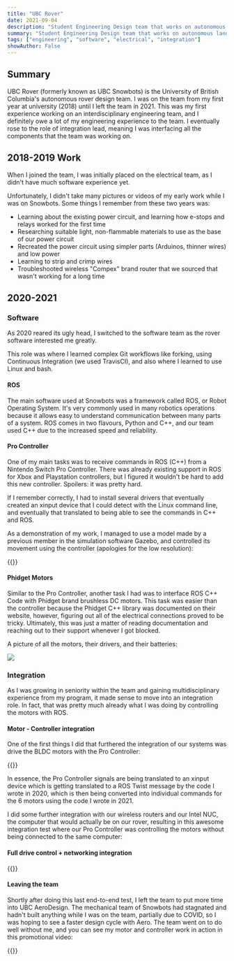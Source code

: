 ```yaml
---
title: "UBC Rover"
date: 2021-09-04
description: "Student Engineering Design team that works on autonomous land rovers"
summary: "Student Engineering Design team that works on autonomous land rovers"
tags: ["engineering", "software", "electrical", "integration"]
showAuthor: False
---
```


## Summary
UBC Rover (formerly known as UBC Snowbots) is the University of British Columbia's autonomous rover design team. I was on the team from my first year at university (2018) until I left the team in 2021. This was my first experience working on an interdisciplinary engineering team, and I definitely owe a lot of my engineering experience to the team. I eventually rose to the role of integration lead, meaning I was interfacing all the components that the team was working on.

## 2018-2019 Work
When I joined the team, I was initially placed on the electrical team, as I didn't have much software experience yet.

Unfortunately, I didn't take many pictures or videos of my early work while I was on Snowbots. Some things I remember from these two years was:

- Learning about the existing power circuit, and learning how e-stops and relays worked for the first time
- Researching suitable light, non-flammable materials to use as the base of our power circuit
- Recreated the power circuit using simpler parts (Arduinos, thinner wires) and low power
- Learning to strip and crimp wires
- Troubleshooted wireless "Compex" brand router that we sourced that wasn't working for a long time

## 2020-2021
### Software
As 2020 reared its ugly head, I switched to the software team as the rover software interested me greatly.

This role was where I learned complex Git workflows like forking, using Continuous Integration (we used TravisCI), and also where I learned to use Linux and bash.

#### ROS
The main software used at Snowbots was a framework called ROS, or Robot Operating System. It's very commonly used in many robotics operations because it allows easy to understand communication between many parts of a system. ROS comes in two flavours, Python and C++, and our team used C++ due to the increased speed and reliability.

#### Pro Controller
One of my main tasks was to receive commands in ROS (C++) from a Nintendo Switch Pro Controller. There was already existing support in ROS for Xbox and Playstation controllers, but I figured it wouldn't be hard to add this new controller. Spoilers: it was pretty hard.

If I remember correctly, I had to install several drivers that eventually created an xinput device that I could detect with the Linux command line, and eventually that translated to being able to see the commands in C++ and ROS.

As a demonstration of my work, I managed to use a model made by a previous member in the simulation software Gazebo, and controlled its movement using the controller (apologies for the low resolution):

{{<youtube R6UnZ7p2Rd4>}}

#### Phidget Motors
Similar to the Pro Controller, another task I had was to interface ROS C++ Code with Phidget brand brushless DC motors. This task was easier than the controller because the Phidget C++ library was documented on their website, however, figuring out all of the electrical connections proved to be tricky.
Ultimately, this was just a matter of reading documentation and reaching out to their support whenever I got blocked.

A picture of all the motors, their drivers, and their batteries:

![](motors.jpg)



### Integration

As I was growing in seniority within the team and gaining multidisciplinary experience from my program, it made sense to move into an integration role. In fact, that was pretty much already what I was doing by controlling the motors with ROS.

#### Motor - Controller integration
One of the first things I did that furthered the integration of our systems was drive the BLDC motors with the Pro Controller:

{{<youtube Fh1q8bLSTMI>}}

In essence, the Pro Controller signals are being translated to an xinput device which is getting translated to a ROS Twist message by the code I wrote in 2020, which is then being converted into individual commands for the 6 motors using the code I wrote in 2021.

I did some further integration with our wireless routers and our Intel NUC, the computer that would actually be on our rover, resulting in this awesome integration test where our Pro Controller was controlling the motors without being connected to the same computer:

#### Full drive control + networking integration
{{<youtube wlKjPxhkb84>}}


#### Leaving the team
Shortly after doing this last end-to-end test, I left the team to put more time into UBC AeroDesign. The mechanical team of Snowbots had stagnated and hadn't built anything while I was on the team, partially due to COVID, so I was hoping to see a faster design cycle with Aero. The team went on to do well without me, and you can see my motor and controller work in action in this promotional video:

{{<youtube zTYScrHvHgI>}}





